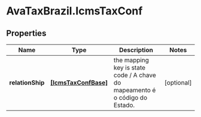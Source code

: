 # AvaTaxBrazil.IcmsTaxConf

## Properties
Name | Type | Description | Notes
------------ | ------------- | ------------- | -------------
**relationShip** | [**[IcmsTaxConfBase]**](IcmsTaxConfBase.md) | the mapping key is state code / A chave do mapeamento é o código do Estado. | [optional] 


